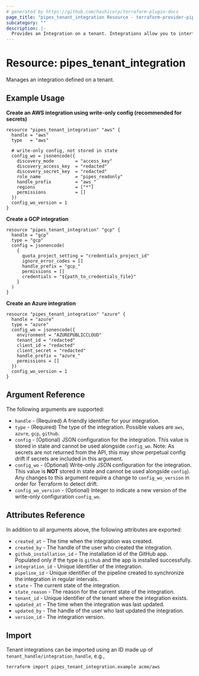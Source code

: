 ```yaml
---
# generated by https://github.com/hashicorp/terraform-plugin-docs
page_title: "pipes_tenant_integration Resource - terraform-provider-pipes"
subcategory: ""
description: |-
  Provides an Integration on a tenant. Integrations allow you to interface with external systems and manage resources including connections, connection folders among others.
---
```


# Resource: pipes_tenant_integration

Manages an integration defined on a tenant.

## Example Usage

**Create an AWS integration using write-only config (recommended for secrets)**

```hcl
resource "pipes_tenant_integration" "aws" {
  handle = "aws"
  type   = "aws"

  # write-only config, not stored in state
  config_wo = jsonencode({
    discovery_mode        = "access_key"
    discovery_access_key  = "redacted"
    discovery_secret_key  = "redacted"
    role_name             = "pipes_readonly"
    handle_prefix         = "aws_"
    regions               = ["*"]
    permissions           = []
  })
  config_wo_version = 1
}
```

**Create a GCP integration**

```hcl
resource "pipes_tenant_integration" "gcp" {
  handle = "gcp"
  type = "gcp"
  config = jsonencode(
    {
      quota_project_setting = "credentials_project_id"
      ignore_error_codes = []
      handle_prefix = "gcp_"
      permissions = []
      credentials = "${path_to_credentials_file}"
    } 
  )
}
```

**Create an Azure integration**

```hcl
resource "pipes_tenant_integration" "azure" {
  handle = "azure"
  type = "azure"
  config_wo = jsonencode({
    environment = "AZUREPUBLICCLOUD"
    tenant_id = "redacted"
    client_id = "redacted"
    client_secret = "redacted"
    handle_prefix = "azure_"
    permissions = []
  })
  config_wo_version = 1
}
```

## Argument Reference

The following arguments are supported:

- `handle` - (Required) A friendly identifier for your integration.
- `type` - (Required) The type of the integration. Possible values are `aws`, `azure`, `gcp`, `github`.
- `config` - (Optional) JSON configuration for the integration. This value is stored in state and cannot be used alongside `config_wo`. Note: As secrets are not returned from the API, this may show perpetual config drift if secrets are included in this argument.
- `config_wo` - (Optional) Write-only JSON configuration for the integration. This value is **NOT** stored in state and cannot be used alongside `config`). Any changes to this argument require a change to `config_wo_version` in order for Terraform to detect drift.
- `config_wo_version` - (Optional) Integer to indicate a new version of the write-only configuration `config_wo`.

## Attributes Reference

In addition to all arguments above, the following attributes are exported:

- `created_at` - The time when the integration was created.
- `created_by` - The handle of the user who created the integration.
- `github_installation_id` - The installation id of the GitHub app. Populated only if the type is `github` and the app is installed successfully.
- `integration_id` - Unique identifier of the integration.
- `pipeline_id` - Unique identifier of the pipeline created to synchronize the integration in regular intervals.
- `state` - The current state of the integration.
- `state_reason` - The reason for the current state of the integration.
- `tenant_id` - Unique identifier of the tenant where the integration exists.
- `updated_at` - The time when the integration was last updated.
- `updated_by` - The handle of the user who last updated the integration.
- `version_id` - The integration version.

## Import

Tenant integrations can be imported using an ID made up of `tenant_handle/integration_handle`, e.g.,

```sh
terraform import pipes_tenant_integration.example acme/aws
```
